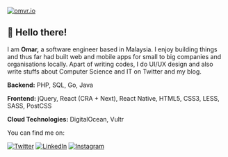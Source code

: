 

[![omvr.io](https://img.omvr.io/logo.svg)](https://omvr.io)



## 👋 Hello there!

I am **Omar,** a software engineer based in Malaysia. I enjoy building things and thus far had built web and mobile apps for small to big companies and organisations locally. Apart of writing codes, I do UI/UX design and also write stuffs about Computer Science and IT on Twitter and my blog.



**Backend:** PHP, SQL, Go, Java

**Frontend:** jQuery, React (CRA + Next), React Native, HTML5, CSS3, LESS, SASS, PostCSS

**Cloud Technologies:** DigitalOcean, Vultr



You can find me on:

[![Twitter](https://img.omvr.io/twitter.svg)](https://twitter.com/omarqe) [![LinkedIn](https://img.omvr.io/linkedin.svg)](https://www.linkedin.com/in/omarqe) [![Instagram](https://img.omvr.io/instagram.svg)](https://www.instagram.com/omarqe)

